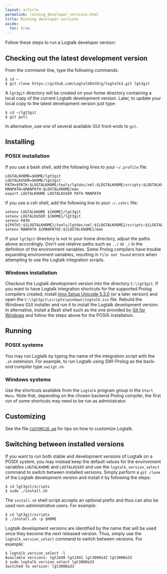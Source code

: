 ```yaml
---
layout: article
permalink: running_developer_versions.html
title: Running developer versions
aside:
  toc: true
---
```


Follow these steps to run a Logtalk developer version:

## Checking out the latest development version

From the command-line, type the following commands:

```shell
$ cd ~
$ git clone https://github.com/LogtalkDotOrg/logtalk3.git lgt3git
```

A `lgt3git` directory will be created on your home directory containing a local copy of the current Logtalk development version. Later, to update your local copy to the latest development version just type:

```shell
$ cd ~/lgt3git
$ git pull
```

In alternative, use one of several available GUI front-ends to `git`.

## Installing

### POSIX installation

If you use a bash shell, add the following lines to your `~/.profile` file:

```shell
LOGTALKHOME=$HOME/lgt3git
LOGTALKUSER=$HOME/lgt3git
PATH=$PATH:$LOGTALKHOME/tools/lgtdoc/xml:$LOGTALKHOME/scripts:$LOGTALKHOME/integration
MANPATH=$MANPATH:$LOGTALKHOME/man
export LOGTALKHOME LOGTALKUSER PATH MANPATH
```

If you use a csh shell, add the following line to your `~/.cshrc` file:

```shell
setenv LOGTALKHOME ${HOME}/lgt3git
setenv LOGTALKUSER ${HOME}/lgt3git
setenv PATH ${PATH}:${LOGTALKHOME}/tools/lgtdoc/xml:${LOGTALKHOME}/scripts:${LOGTALKHOME}/integration
setenv MANPATH ${MANPATH}:${LOGTALKHOME}/man
```

If your `lgt3git` directory is not in your home directory, adjust the paths above accordingly. Don't use relative paths such as `../` or `./` in the definition of the environment variables. Some Prolog compilers have trouble expanding environment variables, resulting in `file not found` errors when attempting to use the Logtalk integration scripts.

### Windows installation

Checkout the Logtalk development version into the directory `C:\lgt3git`. If you want to have Logtalk integration shortcuts for the supported Prolog compilers created, install [Inno Setup Unicode 5.3.0](http://www.jrsoftware.org/isinfo.php) (or a later version) and open the `C:\lgt3git\scripts\windows\logtalk.iss` file. Rebuild the Windows GUI installer and run it to install the Logtalk development version. In alternative, install a Bash shell such as the one provided by [Git for Windows](http://msysgit.github.io) and follow the steps above for the POSIX installation. 

## Running

### POSIX systems

You may run Logtalk by typing the name of the integration script with the `.sh` extension. For example, to run Logtalk using SWI-Prolog as the back-end compiler type `swilgt.sh`.

### Windows systems

Use the shortcuts available from the `Logtalk` program group in the `Start Menu`. Note that, depending on the chosen backend Prolog compiler, the first run of some shortcuts may need to be run as administrator.

## Customizing

See the file [`CUSTOMIZE.md`](https://github.com/LogtalkDotOrg/logtalk3/blob/master/CUSTOMIZE.md) for tips on how to customize Logtalk.

## Switching between installed versions

If you want to run both stable and development versions of Logtalk on a POSIX system, you may instead keep the default values for the environment variables `LOGTALKHOME` and `LOGTALKUSER` and use the `logtalk_version_select` command to switch between installed versions. Simply perform a `git clone` of the Logtalk development version and install it by following the steps:

```shell
$ cd lgt3git/scripts
$ sudo ./install.sh
```

The `install.sh` shell script accepts an optional prefix and thus can also be used non-administrative users. For example:

```shell
$ cd lgt3git/scripts
$ ./install.sh -p $HOME
```

Logtalk development versions are identified by the name that will be used once they become the next released version. Thus, simply use the `logtalk_version_select` command to switch between versions. For example:

```shell
$ logtalk_version_select -l
Available versions: lgt2440 lgt2441 lgt3000a32 lgt3000a33
$ sudo logtalk_version_select lgt3000a33
Switched to version: lgt3000a33
```

